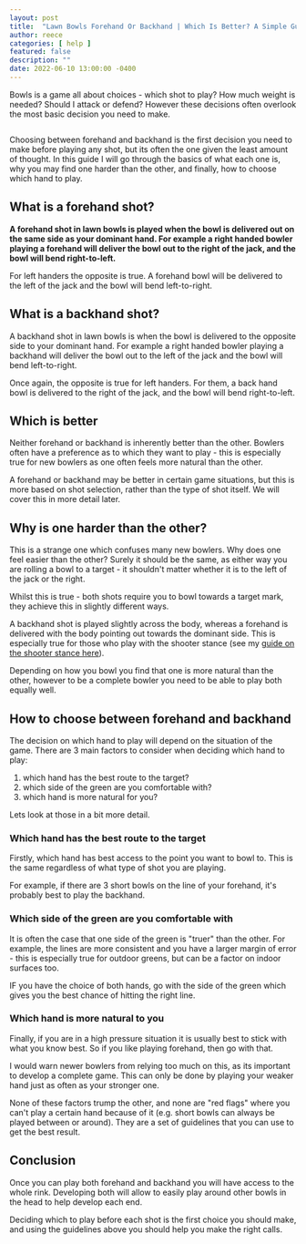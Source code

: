 ```yaml
---
layout: post
title:  "Lawn Bowls Forehand Or Backhand | Which Is Better? A Simple Guide"
author: reece
categories: [ help ]
featured: false
description: ""
date: 2022-06-10 13:00:00 -0400
---
```

    

<!-- wp:paragraph -->
<p xmlns="http://www.w3.org/1999/xhtml">Bowls is a game all about choices - which shot to play? How much weight is needed? Should I attack or defend? However these decisions often overlook the most basic decision you need to make.</p>
<!-- /wp:paragraph -->

<!-- wp:image {"id":1200,"sizeSlug":"full","linkDestination":"none"} -->
<figure class="wp-block-image size-full"><img src="/img/posts/Lawn-Bowls-Forehand-Or-Backhand.jpg" alt="" class="wp-image-1200"/></figure>
<!-- /wp:image -->

<!-- wp:paragraph -->
<p>Choosing between forehand and backhand is the first decision you need to make before playing any shot, but its often the one given the least amount of thought. In this guide I will go through the basics  of what each one is, why you may find one harder than the other, and finally, how to choose which hand to play.</p>
<!-- /wp:paragraph -->

<!-- wp:heading -->
<h2>What is a forehand shot?</h2>
<!-- /wp:heading -->

<!-- wp:paragraph -->
<p><strong>A forehand shot in lawn bowls is played when the bowl is delivered out on the same side as your dominant hand. For example a right handed bowler playing a forehand will deliver the bowl out to the right of the jack, and the bowl will bend right-to-left.</strong></p>
<!-- /wp:paragraph -->

<!-- wp:paragraph -->
<p>For left handers the opposite is true. A forehand bowl will be delivered to the left of the jack and the bowl will bend left-to-right.</p>
<!-- /wp:paragraph -->

<!-- wp:heading -->
<h2>What is a backhand shot?</h2>
<!-- /wp:heading -->

<!-- wp:paragraph -->
<p>A backhand shot in lawn bowls is when the bowl is delivered to the opposite side to your dominant hand. For example a right handed bowler playing a backhand will deliver the bowl out to the left of the jack and the bowl will bend left-to-right.</p>
<!-- /wp:paragraph -->

<!-- wp:paragraph -->
<p>Once again, the opposite is true for left handers. For them, a back hand bowl is delivered to the right of the jack, and the bowl will bend right-to-left.</p>
<!-- /wp:paragraph -->

<!-- wp:heading -->
<h2>Which is better</h2>
<!-- /wp:heading -->

<!-- wp:paragraph -->
<p>Neither forehand or backhand is inherently better than the other. Bowlers often have a preference as to which they want to play - this is especially true for new bowlers as one often feels more natural than the other.</p>
<!-- /wp:paragraph -->

<!-- wp:paragraph -->
<p>A forehand or backhand may be better in certain game situations, but this is more based on shot selection, rather than the type of shot itself. We will cover this in more detail later.</p>
<!-- /wp:paragraph -->

<!-- wp:heading -->
<h2>Why is one harder than the other?</h2>
<!-- /wp:heading -->

<!-- wp:paragraph -->
<p>This is a strange one which confuses many new bowlers. Why does one feel easier than the other? Surely it should be the same, as either way you are rolling a bowl to a target - it shouldn't matter whether it is to the left of the jack or the right.</p>
<!-- /wp:paragraph -->

<!-- wp:paragraph -->
<p>Whilst this is true - both shots require you to bowl towards a target mark, they achieve this in slightly different ways.</p>
<!-- /wp:paragraph -->

<!-- wp:paragraph -->
<p>A backhand shot is played slightly across the body, whereas a forehand is delivered with the body pointing out towards the dominant side. This is especially true for those who play with the shooter stance (see my <a href="https://www.jackhighbowls.com/help/the-shooter-stance-for-lawn-bowls/" data-type="post" data-id="326">guide on the shooter stance here</a>).</p>
<!-- /wp:paragraph -->

<!-- wp:paragraph -->
<p>Depending on how you bowl you find that one is more natural than the other, however to be a complete bowler you need to be able to play both equally well.</p>
<!-- /wp:paragraph -->

<!-- wp:heading -->
<h2>How to choose between forehand and backhand</h2>
<!-- /wp:heading -->

<!-- wp:paragraph -->
<p>The decision on which hand to play will depend on the situation of the game. There are 3 main factors to consider when deciding which hand to play:</p>
<!-- /wp:paragraph -->

<!-- wp:list {"ordered":true} -->
<ol><li>which hand has the best route to the target?</li><li>which side of the green are you comfortable with?</li><li>which hand is more natural for you?</li></ol>
<!-- /wp:list -->

<!-- wp:paragraph -->
<p>Lets look at those in a bit more detail.</p>
<!-- /wp:paragraph -->

<!-- wp:heading {"level":3} -->
<h3>Which hand has the best route to the target</h3>
<!-- /wp:heading -->

<!-- wp:paragraph -->
<p>Firstly, which hand has best access to the point you want to bowl to. This is the same regardless of what type of shot you are playing.</p>
<!-- /wp:paragraph -->

<!-- wp:paragraph -->
<p>For example, if there are 3 short bowls on the line of your forehand, it's probably best to play the backhand.</p>
<!-- /wp:paragraph -->

<!-- wp:heading {"level":3} -->
<h3>Which side of the green are you comfortable with</h3>
<!-- /wp:heading -->

<!-- wp:paragraph -->
<p>It is often the case that one side of the green is "truer" than the other. For example, the lines are more consistent and you have a larger margin of error - this is especially true for outdoor greens, but can be a factor on indoor surfaces too.</p>
<!-- /wp:paragraph -->

<!-- wp:paragraph -->
<p>IF you have the choice of both hands, go with the side of the green which gives you the best chance of hitting the right line.</p>
<!-- /wp:paragraph -->

<!-- wp:heading {"level":3} -->
<h3>Which hand is more natural to you</h3>
<!-- /wp:heading -->

<!-- wp:paragraph -->
<p>Finally, if you are in a high pressure situation it is usually best to stick with what you know best. So if you like playing forehand, then go with that.</p>
<!-- /wp:paragraph -->

<!-- wp:paragraph -->
<p>I would warn newer bowlers from relying too much on this, as its important to develop a complete game. This can only be done by playing your weaker hand just as often as your stronger one.</p>
<!-- /wp:paragraph -->

<!-- wp:paragraph -->
<p>None of these factors trump the other, and none are "red flags" where you can't play a certain hand because of it (e.g. short bowls can always be played between or around). They are  a set of guidelines that you can use to get the best result.</p>
<!-- /wp:paragraph -->

<!-- wp:heading -->
<h2>Conclusion</h2>
<!-- /wp:heading -->

<!-- wp:paragraph -->
<p>Once you can play both forehand and backhand you will have access to the whole rink. Developing both will allow to easily play around other bowls in the head to help develop each end.</p>
<!-- /wp:paragraph -->

<!-- wp:paragraph -->
<p>Deciding which to play before each shot is the first choice you should make, and using the guidelines above you should help you make the right calls.</p>
<!-- /wp:paragraph -->
    